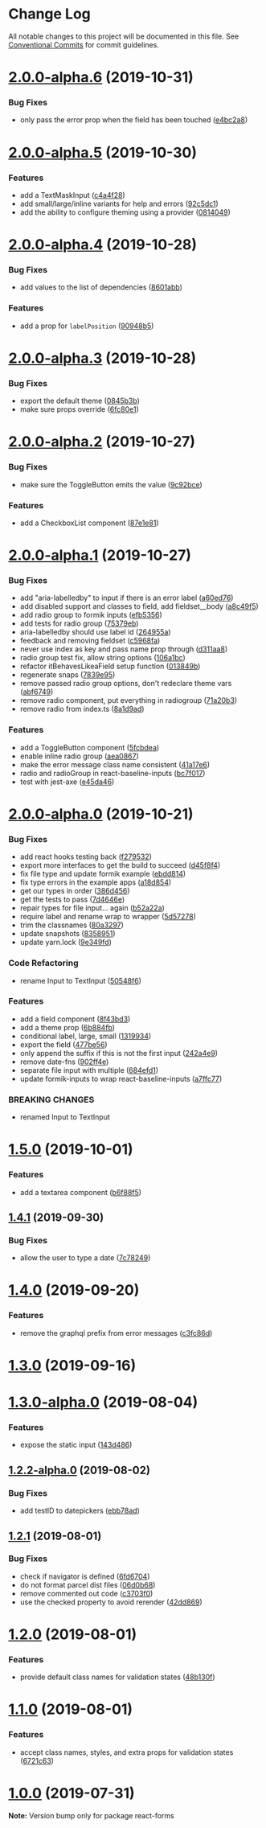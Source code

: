 # Change Log

All notable changes to this project will be documented in this file.
See [Conventional Commits](https://conventionalcommits.org) for commit guidelines.

# [2.0.0-alpha.6](https://github.com/promptworks/react-forms/compare/v2.0.0-alpha.5...v2.0.0-alpha.6) (2019-10-31)


### Bug Fixes

* only pass the error prop when the field has been touched ([e4bc2a8](https://github.com/promptworks/react-forms/commit/e4bc2a8a342d1ee07b5c04871a4fcd720d976c3a))





# [2.0.0-alpha.5](https://github.com/promptworks/react-forms/compare/v2.0.0-alpha.4...v2.0.0-alpha.5) (2019-10-30)


### Features

* add a TextMaskInput ([c4a4f28](https://github.com/promptworks/react-forms/commit/c4a4f289d284ea9fb050598bcdacb39c30df99da))
* add small/large/inline variants for help and errors ([92c5dc1](https://github.com/promptworks/react-forms/commit/92c5dc1f57498e040f82e031b6571fd4475d5626))
* add the ability to configure theming using a provider ([0814049](https://github.com/promptworks/react-forms/commit/081404939400f05fe8b52f9d9f549beb09133bd8))





# [2.0.0-alpha.4](https://github.com/promptworks/react-forms/compare/v2.0.0-alpha.3...v2.0.0-alpha.4) (2019-10-28)


### Bug Fixes

* add values to the list of dependencies ([8601abb](https://github.com/promptworks/react-forms/commit/8601abbcbf16c96a8553217b81e5d0d6cf7ee7b0))


### Features

* add a prop for `labelPosition` ([90948b5](https://github.com/promptworks/react-forms/commit/90948b5f879190df675c9d61c605055717aecf93))





# [2.0.0-alpha.3](https://github.com/promptworks/react-forms/compare/v2.0.0-alpha.2...v2.0.0-alpha.3) (2019-10-28)


### Bug Fixes

* export the default theme ([0845b3b](https://github.com/promptworks/react-forms/commit/0845b3bf830019a6eba8435c7ac059823669c69f))
* make sure props override ([6fc80e1](https://github.com/promptworks/react-forms/commit/6fc80e1bdaa51d9b4431fabe3a4b3929311c8e62))





# [2.0.0-alpha.2](https://github.com/promptworks/react-forms/compare/v2.0.0-alpha.1...v2.0.0-alpha.2) (2019-10-27)


### Bug Fixes

* make sure the ToggleButton emits the value ([9c92bce](https://github.com/promptworks/react-forms/commit/9c92bceec1fc1741ca8c15c043d227f025ade4e9))


### Features

* add a CheckboxList component ([87e1e81](https://github.com/promptworks/react-forms/commit/87e1e810db8262c4a6cdaf840282cfe1137269c3))





# [2.0.0-alpha.1](https://github.com/promptworks/react-forms/compare/v2.0.0-alpha.0...v2.0.0-alpha.1) (2019-10-27)


### Bug Fixes

* add "aria-labelledby" to input if there is an error label ([a60ed76](https://github.com/promptworks/react-forms/commit/a60ed765fe01b143d4a14d090b2a9ff2ac3a3300))
* add disabled support and classes to field, add fieldset__body ([a8c49f5](https://github.com/promptworks/react-forms/commit/a8c49f52b427a05328c64ba3230baab4eaa3365b))
* add radio group to formik inputs ([efb5356](https://github.com/promptworks/react-forms/commit/efb5356012e9d92a11243d665e9e6b14cfaaf7fd))
* add tests for radio group ([75379eb](https://github.com/promptworks/react-forms/commit/75379eb3b7cf4e0d415238ba70088ce16f35e5e4))
* aria-labelledby should use label id ([264955a](https://github.com/promptworks/react-forms/commit/264955ad3c53e3ebaa97c8404c210bfd4d041b83))
* feedback and removing fieldset ([c5968fa](https://github.com/promptworks/react-forms/commit/c5968fa716ec912b834aa89e20b83c4fc76ca154))
* never use index as key and pass name prop through ([d311aa8](https://github.com/promptworks/react-forms/commit/d311aa8cd9aa4b30051e5d3c1aacf67cfdd9be5e))
* radio group test fix, allow string options ([106a1bc](https://github.com/promptworks/react-forms/commit/106a1bc8665805f932b12e3ce4a5d4efdf6affed))
* refactor itBehavesLikeaField setup function ([013849b](https://github.com/promptworks/react-forms/commit/013849b97902cde4d8f8c9682dfd17ff46c15d64))
* regenerate snaps ([7839e95](https://github.com/promptworks/react-forms/commit/7839e95b3422fe3f90756705092a2824dff914b8))
* remove passed radio group options, don't redeclare theme vars ([abf6749](https://github.com/promptworks/react-forms/commit/abf6749357949398d180a2b672d3e2376a10955b))
* remove radio component, put everything in radiogroup ([71a20b3](https://github.com/promptworks/react-forms/commit/71a20b3968fea0f2a4d6ff7614d5109a940654d3))
* remove radio from index.ts ([8a1d9ad](https://github.com/promptworks/react-forms/commit/8a1d9ad8e3e40757a38b4c5610883a1d60731151))


### Features

* add a ToggleButton component ([5fcbdea](https://github.com/promptworks/react-forms/commit/5fcbdeaae41294439c897b26e7f7215ca150d36a))
* enable inline radio group ([aea0867](https://github.com/promptworks/react-forms/commit/aea08670d25c7c4c76f68ccd33ec2ec5619f91a1))
* make the error message class name consistent ([41a17e6](https://github.com/promptworks/react-forms/commit/41a17e6fdcc997158c4d048385f192338aeca113))
* radio and radioGroup in react-baseline-inputs ([bc7f017](https://github.com/promptworks/react-forms/commit/bc7f0173521694ba0e49ab3fe5477c3dfd905a31))
* test with jest-axe ([e45da46](https://github.com/promptworks/react-forms/commit/e45da467d985353cc074e3ea2539016308376c1e))





# [2.0.0-alpha.0](https://github.com/promptworks/react-forms/compare/v1.5.0...v2.0.0-alpha.0) (2019-10-21)


### Bug Fixes

* add react hooks testing back ([f279532](https://github.com/promptworks/react-forms/commit/f2795325c86ac7069e304466c7dc893f4b735601))
* export more interfaces to get the build to succeed ([d45f8f4](https://github.com/promptworks/react-forms/commit/d45f8f42499a28a034a183b61d5c86d66505f2ca))
* fix file type and update formik example ([ebdd814](https://github.com/promptworks/react-forms/commit/ebdd814e9c4cdd50ccef13b46dd1e0c1eca3d279))
* fix type errors in the example apps ([a18d854](https://github.com/promptworks/react-forms/commit/a18d854e23885c7a9a6ef4f5dec05e749afa53aa))
* get our types in order ([386d456](https://github.com/promptworks/react-forms/commit/386d4569b46d198f95b00d3a4dc6d1378f428e68))
* get the tests to pass ([7d4646e](https://github.com/promptworks/react-forms/commit/7d4646ed09c0be67c3fd74970e28c1e268b38bcd))
* repair types for file input... again ([b52a22a](https://github.com/promptworks/react-forms/commit/b52a22aa6b644795907b05ae0d30127bbde5918c))
* require label and rename wrap to wrapper ([5d57278](https://github.com/promptworks/react-forms/commit/5d57278c1d42703a32413305399c60da690c9dc4))
* trim the classnames ([80a3297](https://github.com/promptworks/react-forms/commit/80a329776d88b67e2dffe15f759dcacfef9fa940))
* update snapshots ([8358951](https://github.com/promptworks/react-forms/commit/835895103e9005faabe475577f7c7d5ef6ca8b64))
* update yarn.lock ([9e349fd](https://github.com/promptworks/react-forms/commit/9e349fd62cbe1193c7a22f8c5ea598fa39992b54))


### Code Refactoring

* rename Input to TextInput ([50548f6](https://github.com/promptworks/react-forms/commit/50548f6a098a6ce7b5cdf113952d8294ddb18236))


### Features

* add a field component ([8f43bd3](https://github.com/promptworks/react-forms/commit/8f43bd34be04fb9b198479d81ae04453f3957fe2))
* add a theme prop ([6b884fb](https://github.com/promptworks/react-forms/commit/6b884fb141e3aec8c0c699165ae0eeb60feeb990))
* conditional label, large, small ([1319934](https://github.com/promptworks/react-forms/commit/13199349622dbff8d86762c4e9cc00cc998890c7))
* export the field ([477be56](https://github.com/promptworks/react-forms/commit/477be569fb2340c4c49149424c2b3070f6282bea))
* only append the suffix if this is not the first input ([242a4e9](https://github.com/promptworks/react-forms/commit/242a4e9b9be7a2b59207218dcb40a904cac71fc8))
* remove date-fns ([902ff4e](https://github.com/promptworks/react-forms/commit/902ff4e63365acab7bad34691591a3267dd2ba65))
* separate file input with multiple ([684efd1](https://github.com/promptworks/react-forms/commit/684efd1857f5b1a355fc3d803e64e0262ece9e67))
* update formik-inputs to wrap react-baseline-inputs ([a7ffc77](https://github.com/promptworks/react-forms/commit/a7ffc77d45c8dc66b6985a864d72ac63137a6ada))


### BREAKING CHANGES

* renamed Input to TextInput





# [1.5.0](https://github.com/promptworks/react-baseline-inputs/compare/v1.4.1...v1.5.0) (2019-10-01)


### Features

* add a textarea component ([b6f88f5](https://github.com/promptworks/react-baseline-inputs/commit/b6f88f5))





## [1.4.1](https://github.com/promptworks/react-baseline-inputs/compare/v1.4.0...v1.4.1) (2019-09-30)


### Bug Fixes

* allow the user to type a date ([7c78249](https://github.com/promptworks/react-baseline-inputs/commit/7c78249))





# [1.4.0](https://github.com/promptworks/react-baseline-inputs/compare/v1.3.0...v1.4.0) (2019-09-20)


### Features

* remove the graphql prefix from error messages ([c3fc86d](https://github.com/promptworks/react-baseline-inputs/commit/c3fc86d))





# [1.3.0](https://github.com/promptworks/react-baseline-inputs/compare/v1.3.0-alpha.0...v1.3.0) (2019-09-16)

# [1.3.0-alpha.0](https://github.com/promptworks/react-baseline-inputs/compare/v1.2.2-alpha.0...v1.3.0-alpha.0) (2019-08-04)


### Features

* expose the static input ([143d486](https://github.com/promptworks/react-baseline-inputs/commit/143d486))





## [1.2.2-alpha.0](https://github.com/promptworks/react-baseline-inputs/compare/v1.2.1...v1.2.2-alpha.0) (2019-08-02)


### Bug Fixes

* add testID to datepickers ([ebb78ad](https://github.com/promptworks/react-baseline-inputs/commit/ebb78ad))





## [1.2.1](https://github.com/promptworks/react-baseline-inputs/compare/v1.2.0...v1.2.1) (2019-08-01)


### Bug Fixes

* check if navigator is defined ([6fd6704](https://github.com/promptworks/react-baseline-inputs/commit/6fd6704))
* do not format parcel dist files ([06d0b68](https://github.com/promptworks/react-baseline-inputs/commit/06d0b68))
* remove commented out code ([c3703f0](https://github.com/promptworks/react-baseline-inputs/commit/c3703f0))
* use the checked property to avoid rerender ([42dd869](https://github.com/promptworks/react-baseline-inputs/commit/42dd869))





# [1.2.0](https://github.com/promptworks/react-baseline-inputs/compare/v1.1.0...v1.2.0) (2019-08-01)


### Features

* provide default class names for validation states ([48b130f](https://github.com/promptworks/react-baseline-inputs/commit/48b130f))





# [1.1.0](https://github.com/promptworks/react-baseline-inputs/compare/v1.0.0...v1.1.0) (2019-08-01)


### Features

* accept class names, styles, and extra props for validation states ([6721c63](https://github.com/promptworks/react-baseline-inputs/commit/6721c63))





# [1.0.0](https://github.com/promptworks/react-baseline-inputs/compare/v0.6.12...v1.0.0) (2019-07-31)

**Note:** Version bump only for package react-forms
